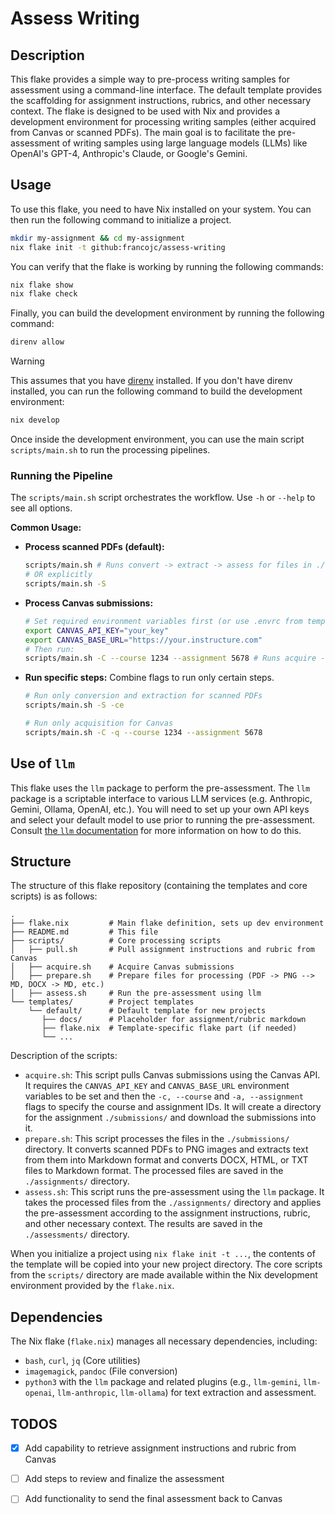# Assess Writing

## Description

This flake provides a simple way to pre-process writing samples for assessment using a command-line interface. The default template provides the scaffolding for assignment instructions, rubrics, and other necessary context. The flake is designed to be used with Nix and provides a development environment for processing writing samples (either acquired from Canvas or scanned PDFs). The main goal is to facilitate the pre-assessment of writing samples using large language models (LLMs) like OpenAI's GPT-4, Anthropic's Claude, or Google's Gemini. 

## Usage 

To use this flake, you need to have Nix installed on your system. You can then run the following command to initialize a project.

```sh
mkdir my-assignment && cd my-assignment
nix flake init -t github:francojc/assess-writing
```

You can verify that the flake is working by running the following commands: 

```sh
nix flake show
nix flake check
```

Finally, you can build the development environment by running the following command: 

```sh
direnv allow
```

> [!WARNING]
> This assumes that you have [direnv](https://direnv.net/) installed. If you don't have direnv installed, you can run the following command to build the development environment: 
>

```sh
nix develop
```

Once inside the development environment, you can use the main script `scripts/main.sh` to run the processing pipelines.

### Running the Pipeline

The `scripts/main.sh` script orchestrates the workflow. Use `-h` or `--help` to see all options.

**Common Usage:**

*   **Process scanned PDFs (default):**
    ```sh
    scripts/main.sh # Runs convert -> extract -> assess for files in ./submissions
    # OR explicitly
    scripts/main.sh -S
    ```

*   **Process Canvas submissions:**
    ```sh
    # Set required environment variables first (or use .envrc from template)
    export CANVAS_API_KEY="your_key"
    export CANVAS_BASE_URL="https://your.instructure.com"
    # Then run:
    scripts/main.sh -C --course 1234 --assignment 5678 # Runs acquire -> convert -> extract -> assess
    ```

*   **Run specific steps:** Combine flags to run only certain steps.
    ```sh
    # Run only conversion and extraction for scanned PDFs
    scripts/main.sh -S -ce

    # Run only acquisition for Canvas
    scripts/main.sh -C -q --course 1234 --assignment 5678
    ```

## Use of `llm` 

This flake uses the `llm` package to perform the pre-assessment. The `llm` package is a scriptable interface to various LLM services (e.g. Anthropic, Gemini, Ollama, OpenAI, etc.). You will need to set up your own API keys and select your default model to use prior to running the pre-assessment. Consult [the `llm` documentation](https://llm.datasette.io/) for more information on how to do this.

## Structure 

The structure of this flake repository (containing the templates and core scripts) is as follows:

```plaintext
.
├── flake.nix         # Main flake definition, sets up dev environment
├── README.md         # This file
├── scripts/          # Core processing scripts
│   ├── pull.sh       # Pull assignment instructions and rubric from Canvas
│   ├── acquire.sh    # Acquire Canvas submissions
│   ├── prepare.sh    # Prepare files for processing (PDF -> PNG --> MD, DOCX -> MD, etc.)
│   ├── assess.sh     # Run the pre-assessment using llm
└── templates/        # Project templates
    └── default/      # Default template for new projects 
       ├── docs/      # Placeholder for assignment/rubric markdown
       ├── flake.nix  # Template-specific flake part (if needed)
       └── ...
```

Description of the scripts: 

- `acquire.sh`: This script pulls Canvas submissions using the Canvas API. It requires the `CANVAS_API_KEY` and `CANVAS_BASE_URL` environment variables to be set and then the `-c, --course` and `-a, --assignment` flags to specify the course and assignment IDs. It will create a directory for the assignment `./submissions/` and download the submissions into it.
- `prepare.sh`: This script processes the files in the `./submissions/` directory. It converts scanned PDFs to PNG images and extracts text from them into Markdown format and converts DOCX, HTML, or TXT files to Markdown format. The processed files are saved in the `./assignments/` directory.
- `assess.sh`: This script runs the pre-assessment using the `llm` package. It takes the processed files from the `./assignments/` directory and applies the pre-assessment according to the assignment instructions, rubric, and other necessary context. The results are saved in the `./assessments/` directory.

When you initialize a project using `nix flake init -t ...`, the contents of the template will be copied into your new project directory. The core scripts from the `scripts/` directory are made available within the Nix development environment provided by the `flake.nix`.

## Dependencies

The Nix flake (`flake.nix`) manages all necessary dependencies, including:
- `bash`, `curl`, `jq` (Core utilities)
- `imagemagick`, `pandoc` (File conversion)
- `python3` with the `llm` package and related plugins (e.g., `llm-gemini`, `llm-openai`, `llm-anthropic`, `llm-ollama`) for text extraction and assessment.

## TODOS

- [x] Add capability to retrieve assignment instructions and rubric from Canvas
- [ ] Add steps to review and finalize the assessment
- [ ] Add functionality to send the final assessment back to Canvas

